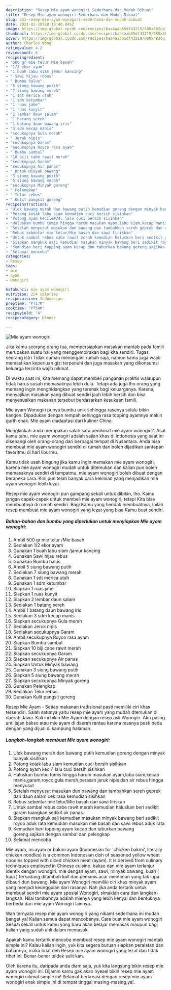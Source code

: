 ```yaml
---
description: "Resep Mie ayam wonogiri Sederhana dan Mudah Dibuat"
title: "Resep Mie ayam wonogiri Sederhana dan Mudah Dibuat"
slug: 831-resep-mie-ayam-wonogiri-sederhana-dan-mudah-dibuat
date: 2021-02-20T20:10:40.845Z
image: https://img-global.cpcdn.com/recipes/baa4aab65df43219/680x482cq70/mie-ayam-wonogiri-foto-resep-utama.jpg
thumbnail: https://img-global.cpcdn.com/recipes/baa4aab65df43219/680x482cq70/mie-ayam-wonogiri-foto-resep-utama.jpg
cover: https://img-global.cpcdn.com/recipes/baa4aab65df43219/680x482cq70/mie-ayam-wonogiri-foto-resep-utama.jpg
author: Charles Wong
ratingvalue: 4.2
reviewcount: 8
recipeingredient:
- "500 gr mie telur Mie basah"
- "1/2 ekor ayam"
- "1 buah labu siam jamur kancing"
- " Sawi hijau rebus"
- " Bumbu halus"
- "5 siung bawang putih"
- "7 siung bawang merah"
- "1 sdt merica utuh"
- "1 sdm ketumbar"
- "1 ruas jahe"
- "1 ruas kunyit"
- "2 lembar daun salam"
- "1 batang sereh"
- "1 batang daun bawang iris"
- "3 sdm kecap manis"
- "secukupnya Gula merah"
- " Jeruk nipis"
- "secukupnya Garam"
- "secukupnya Royco rasa ayam"
- " Bumbu sambal"
- "10 biji cabe rawit merah"
- "secukupnya Garam"
- "secukupnya Air panas"
- " Untuk Minyak bawang"
- "3 siung bawang putih"
- "5 siung bawang merah"
- "secukupnya Minyak goreng"
- " Pelengkap"
- " Telur rebus"
- " Kulit pangsit goreng"
recipeinstructions:
- "Ulek bawang merah dan bawang putih kemudian goreng dengan minyak banyak.sisihkan"
- "Potong kotak labu siam kemudian cuci bersih sisihkan"
- "Potong ayam kecil&#34; lalu cuci bersih sisihkan"
- "Haluskan bumbu tumis hingga harum masukan ayam,labu siam,kecap manis,garam,royco,gula merah,perasan jeruk nipis dan air rebus hingga menyusut"
- "Setelah menyusut masukan dun bawang dan tambahkan sereh geprek dan daun salam cek rasa kemudian sisihkan"
- "Rebus sebentar mie telur/Mie basah dan sawi tiriskan"
- "Untuk sambal rebus cabe rawit merah kemudian haluskan beri sedikit garam tuangkan sedikit air panas."
- "Siapkan mangkuk saji kemudian masukan minyak bawang beri sedikit royco aduk rata kemudian masukan mie basah dan sawi rebus aduk rata"
- "Kemudian beri topping ayam kecap dan taburkan bawang goreng.sajikan dengan sambal dan pelengkap"
- "Selamat mencoba"
categories:
- Resep
tags:
- mie
- ayam
- wonogiri

katakunci: mie ayam wonogiri 
nutrition: 254 calories
recipecuisine: Indonesian
preptime: "PT17M"
cooktime: "PT54M"
recipeyield: "4"
recipecategory: Dinner

---
```



![Mie ayam wonogiri](https://img-global.cpcdn.com/recipes/baa4aab65df43219/680x482cq70/mie-ayam-wonogiri-foto-resep-utama.jpg)

Jika kamu seorang orang tua, mempersiapkan masakan mantab pada famili merupakan suatu hal yang menggembirakan bagi kita sendiri. Tugas seorang istri Tidak cuman menangani rumah saja, namun kamu juga wajib memastikan keperluan gizi terpenuhi dan juga masakan yang dikonsumsi keluarga tercinta wajib nikmat.

Di waktu  saat ini, kita memang dapat membeli panganan praktis walaupun tidak harus susah memasaknya lebih dulu. Tetapi ada juga lho orang yang memang ingin menghidangkan yang terenak bagi keluarganya. Karena, menyajikan masakan yang dibuat sendiri jauh lebih bersih dan bisa menyesuaikan makanan tersebut berdasarkan kesukaan famili. 

Mie ayam Wonogiri punya bumbu unik sehingga rasanya selalu bikin kangen. Dipadukan dengan rempah sehingga rasa topping ayamnya makin gurih enak. Mie ayam diadaptasi dari kuliner China.

Mungkinkah anda merupakan salah satu penikmat mie ayam wonogiri?. Asal kamu tahu, mie ayam wonogiri adalah sajian khas di Indonesia yang saat ini disenangi oleh orang-orang dari berbagai tempat di Nusantara. Anda bisa membuat mie ayam wonogiri sendiri di rumah dan boleh dijadikan santapan favoritmu di hari liburmu.

Kamu tidak usah bingung jika kamu ingin memakan mie ayam wonogiri, karena mie ayam wonogiri mudah untuk ditemukan dan kalian pun boleh memasaknya sendiri di tempatmu. mie ayam wonogiri boleh dibuat dengan beraneka cara. Kini pun telah banyak cara kekinian yang menjadikan mie ayam wonogiri lebih lezat.

Resep mie ayam wonogiri pun gampang sekali untuk dibikin, lho. Kamu jangan capek-capek untuk membeli mie ayam wonogiri, tetapi Kita bisa membuatnya di rumah sendiri. Bagi Kamu yang hendak membuatnya, inilah resep membuat mie ayam wonogiri yang lezat yang bisa Kamu buat sendiri.

<!--inarticleads1-->

##### Bahan-bahan dan bumbu yang diperlukan untuk menyiapkan Mie ayam wonogiri:

1. Ambil 500 gr mie telur /Mie basah
1. Sediakan 1/2 ekor ayam
1. Gunakan 1 buah labu siam /jamur kancing
1. Gunakan  Sawi hijau rebus
1. Gunakan  Bumbu halus
1. Ambil 5 siung bawang putih
1. Sediakan 7 siung bawang merah
1. Gunakan 1 sdt merica utuh
1. Gunakan 1 sdm ketumbar
1. Siapkan 1 ruas jahe
1. Siapkan 1 ruas kunyit
1. Siapkan 2 lembar daun salam
1. Sediakan 1 batang sereh
1. Ambil 1 batang daun bawang iris
1. Sediakan 3 sdm kecap manis
1. Siapkan secukupnya Gula merah
1. Sediakan  Jeruk nipis
1. Sediakan secukupnya Garam
1. Ambil secukupnya Royco rasa ayam
1. Siapkan  Bumbu sambal
1. Siapkan 10 biji cabe rawit merah
1. Siapkan secukupnya Garam
1. Siapkan secukupnya Air panas
1. Siapkan  Untuk Minyak bawang
1. Gunakan 3 siung bawang putih
1. Siapkan 5 siung bawang merah
1. Siapkan secukupnya Minyak goreng
1. Gunakan  Pelengkap
1. Sediakan  Telur rebus
1. Gunakan  Kulit pangsit goreng


Resep Mie Ayam - Setiap makanan tradisional pasti memiliki ciri khas tersendiri. Salah satunya yaitu resep mie ayam yang mudah dtemukan di daerah Jawa. Kali ini bikin Mie Ayam dengan resep asli Wonogiri. Aku paling anti jajan bakso atau mie ayam di daerah rantau karena rasanya pasti beda dengan yang dijual di kampung halaman. 

<!--inarticleads2-->

##### Langkah-langkah membuat Mie ayam wonogiri:

1. Ulek bawang merah dan bawang putih kemudian goreng dengan minyak banyak.sisihkan
1. Potong kotak labu siam kemudian cuci bersih sisihkan
1. Potong ayam kecil&#34; lalu cuci bersih sisihkan
1. Haluskan bumbu tumis hingga harum masukan ayam,labu siam,kecap manis,garam,royco,gula merah,perasan jeruk nipis dan air rebus hingga menyusut
1. Setelah menyusut masukan dun bawang dan tambahkan sereh geprek dan daun salam cek rasa kemudian sisihkan
1. Rebus sebentar mie telur/Mie basah dan sawi tiriskan
1. Untuk sambal rebus cabe rawit merah kemudian haluskan beri sedikit garam tuangkan sedikit air panas.
1. Siapkan mangkuk saji kemudian masukan minyak bawang beri sedikit royco aduk rata kemudian masukan mie basah dan sawi rebus aduk rata
1. Kemudian beri topping ayam kecap dan taburkan bawang goreng.sajikan dengan sambal dan pelengkap
1. Selamat mencoba


Mie ayam, mi ayam or bakmi ayam (Indonesian for &#39;chicken bakmi&#39;, literally chicken noodles) is a common Indonesian dish of seasoned yellow wheat noodles topped with diced chicken meat (ayam). It is derived from culinary techniques employed in Chinese cuisine. bakso dan mie ayam terlanjur identik dengan wonogiri. mie dengan ayam, sawi, minyak bawang, kuah ( lupa ) terkadang ditambah koll dan pemanis acar mentimun yang tak lupa dibauri dun bawang. Mie ayam Wonogiri memiliki ciri khas minyak ayam yang menjadi keunggulan dari rasanya. Nah jika anda tertarik untuk membuat sendiri mie ayam spesial Wonogiri, simaklah cara dan langkah-langkah. Nilai tambahnya adalah mienya yang lebih kenyal dan bentuknya berbeda dari mie ayam Wonogiri lainnya.. 

Wah ternyata resep mie ayam wonogiri yang nikamt sederhana ini mudah banget ya! Kalian semua dapat mencobanya. Cara buat mie ayam wonogiri Sesuai sekali untuk kamu yang baru akan belajar memasak maupun bagi kalian yang sudah ahli dalam memasak.

Apakah kamu tertarik mencoba membuat resep mie ayam wonogiri mantab simple ini? Kalau kalian ingin, yuk kita segera buruan siapkan peralatan dan bahannya, maka buat deh Resep mie ayam wonogiri yang lezat dan tidak ribet ini. Benar-benar taidak sulit kan. 

Oleh karena itu, daripada anda diam saja, yuk kita langsung bikin resep mie ayam wonogiri ini. Dijamin kamu gak akan nyesel bikin resep mie ayam wonogiri nikmat simple ini! Selamat berkreasi dengan resep mie ayam wonogiri enak simple ini di tempat tinggal masing-masing,ya!.

